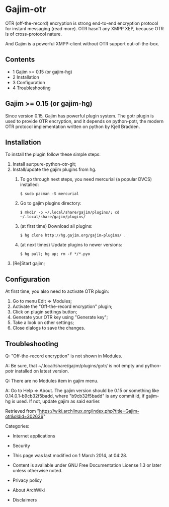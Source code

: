 Gajim-otr
=========

  
 OTR (off-the-record) encryption is strong end-to-end encryption
protocol for instant messaging (read more). OTR hasn't any XMPP XEP,
because OTR is of cross-protocol nature.

And Gajim is a powerful XMPP-client without OTR support out-of-the-box.

Contents
--------

-   1 Gajim >= 0.15 (or gajim-hg)
-   2 Installation
-   3 Configuration
-   4 Troubleshooting

Gajim >= 0.15 (or gajim-hg)
---------------------------

Since version 0.15, Gajim has powerful plugin system. The gotr plugin is
used to provide OTR encryption, and it depends on python-potr, the
modern OTR protocol implementation written on python by Kjell Bradden.

Installation
------------

To install the plugin follow these simple steps:

1.  Install aur:pure-python-otr-git;
2.  Install/update the gajim plugins from hg.
    1.  To go through next steps, you need mercurial (a popular DVCS)
        installed:

            $ sudo pacman -S mercurial

    2.  Go to gajim plugins directory:

            $ mkdir -p ~/.local/share/gajim/plugins/; cd ~/.local/share/gajim/plugins/

    3.  (at first time) Download all plugins:

            $ hg clone http://hg.gajim.org/gajim-plugins/ .

    4.  (at next times) Update plugins to newer versions:

            $ hg pull; hg up; rm -f */*.pyo

3.  [Re]Start gajim;

Configuration
-------------

At first time, you also need to activate OTR plugin:

1.  Go to menu Edit => Modules;
2.  Activate the "Off-the-record encryption" plugin;
3.  Click on plugin settings button;
4.  Generate your OTR key using "Generate key";
5.  Take a look on other settings;
6.  Close dialogs to save the changes.

Troubleshooting
---------------

Q: "Off-the-record encryption" is not shown in Modules.

A: Be sure, that ~/.local/share/gajim/plugins/gotr/ is not empty and
python-potr installed on latest version.

Q: There are no Modules item in gajim menu.

A: Go to Help => About. The gajim version should be 0.15 or something
like 0.14.0.1-b9cb32f5badd, where "b9cb32f5badd" is any commit id, if
gajim-hg is used. If not, update gajim as said earlier.

Retrieved from
"https://wiki.archlinux.org/index.php?title=Gajim-otr&oldid=302636"

Categories:

-   Internet applications
-   Security

-   This page was last modified on 1 March 2014, at 04:28.
-   Content is available under GNU Free Documentation License 1.3 or
    later unless otherwise noted.
-   Privacy policy
-   About ArchWiki
-   Disclaimers
